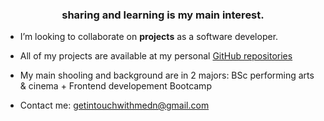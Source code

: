 <h3 align="center">sharing and learning is my main interest.</h3>

- I’m looking to collaborate on **projects** as a software developer.

- All of my projects are available at my personal [GitHub repositories](https://github.com/devcodepush)

- My main shooling and background are in 2 majors: BSc performing arts & cinema + Frontend developement Bootcamp 

- Contact me: getintouchwithmedn@gmail.com

